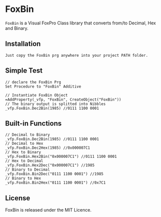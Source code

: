 # FoxBin

`FoxBin` is a Visual FoxPro Class library that converts from/to Decimal, Hex and Binary.

## Installation
```
Just copy the FoxBin prg anywhere into your project PATH folder.
```
## Simple Test
```xBase
// declare the FoxBin Prg
Set Procedure to "FoxBin" Additive

// Instantiate FoxBin Object
=AddProperty(_vfp, "FoxBin", CreateObject("FoxBin"))
// The binary output is splitted into Nibbles
_vfp.FoxBin.Dec2Bin(1985) //‭0111 1100 0001‬
```
## Built-in Functions
```xBase
// Decimal to Binary
_vfp.FoxBin.Dec2Bin(1985) //‭0111 1100 0001‬
// Decimal to Hex
_vfp.FoxBin.Dec2Hex(1985) //‭0x000007C1
// Hex to Binary
_vfp.FoxBin.Hex2Bin("0x000007C1") //‭0111 1100 0001
// Hex to Decimal
_vfp.FoxBin.Hex2Dec("0x000007C1") //1985
// Binary to Decimal
_vfp.FoxBin.Bin2Dec("0111 1100 0001‬") //‭1985
// Binary to Hex
_vfp.FoxBin.Bin2Hex("0111 1100 0001"‬) //‭0x7C1
```

## License
FoxBin is released under the MIT Licence.
